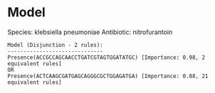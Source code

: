 
# Model

Species: klebsiella pneumoniae
Antibiotic: nitrofurantoin

```
Model (Disjunction - 2 rules):
------------------------------
Presence(ACCGCCAGCAACCTGATCGTAGTGGATATGC) [Importance: 0.98, 2 equivalent rules]
OR
Presence(ACTCAAGCGATGAGCAGGGCGCTGGAGATGA) [Importance: 0.88, 21 equivalent rules]

```

